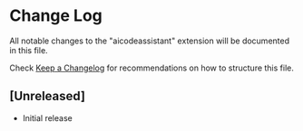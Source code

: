 # Change Log

All notable changes to the "aicodeassistant" extension will be documented in this file.

Check [Keep a Changelog](http://keepachangelog.com/) for recommendations on how to structure this file.

## [Unreleased]

- Initial release